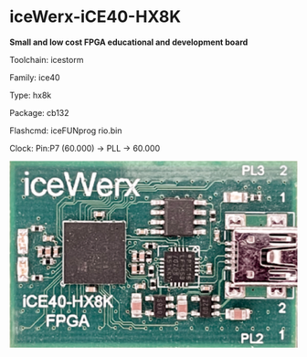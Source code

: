 # iceWerx-iCE40-HX8K
**Small and low cost FPGA educational and development board**

Toolchain: icestorm

Family: ice40

Type: hx8k

Package: cb132

Flashcmd: iceFUNprog rio.bin

Clock: Pin:P7 (60.000) -> PLL -> 60.000

![board.png](board.png)

